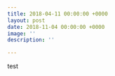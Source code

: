 ```yaml
---
title: 2018-04-11 00:00:00 +0000
layout: post
date: 2018-11-04 00:00:00 +0000
image: ''
description: ''

---
```

test
